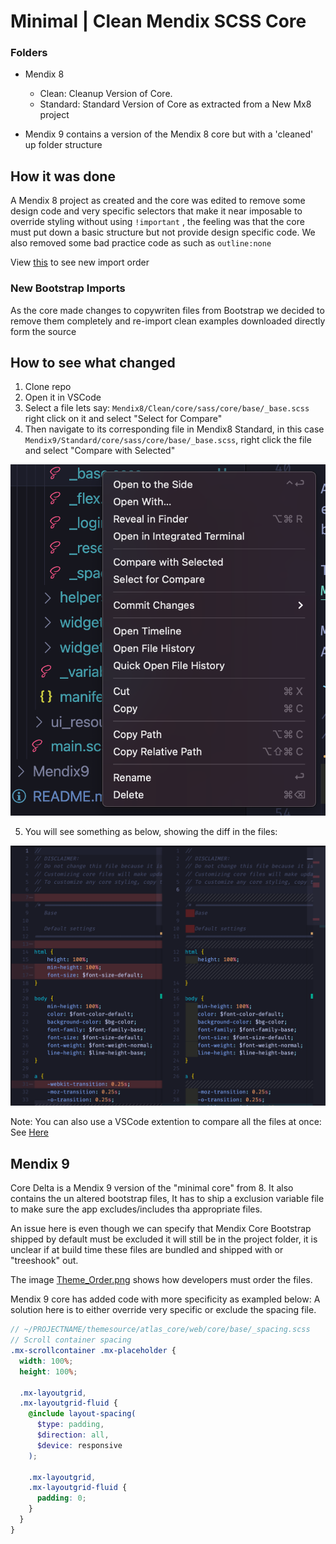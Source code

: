 # Minimal | Clean Mendix SCSS Core

### Folders

- Mendix 8

  - Clean: Cleanup Version of Core.
  - Standard: Standard Version of Core as extracted from a New Mx8 project

- Mendix 9 contains a version of the Mendix 8 core but with a 'cleaned' up folder structure

## How it was done

A Mendix 8 project as created and the core was edited to remove some design code and very specific selectors that make it near imposable to override styling without using `!important` , the feeling was that the core must put down a basic structure but not provide design specific code. We also removed some bad practice code as such as `outline:none`

View [this](https://github.com/mendixlabs/clean-core-experiment-app-services/blob/main/Mendix8/sass/main.scss) to see new import order

### New Bootstrap Imports

As the core made changes to copywriten files from Bootstrap we decided to remove them completely and re-import clean examples downloaded directly form the source

## How to see what changed

1. Clone repo
2. Open it in VSCode
3. Select a file lets say: `Mendix8/Clean/core/sass/core/base/_base.scss` right click on it and select "Select for Compare"
4. Then navigate to its corresponding file in Mendix8 Standard, in this case `Mendix9/Standard/core/sass/core/base/_base.scss`, right click the file and select "Compare with Selected"

<img src='./assets/select.png'>

5. You will see something as below, showing the diff in the files:

<img src='./assets/diff.png'>

Note: You can also use a VSCode extention to compare all the files at once: See [Here](https://marketplace.visualstudio.com/items?itemName=moshfeu.compare-folders)

## Mendix 9

Core Delta is a Mendix 9 version of the "minimal core" from 8.
It also contains the un altered bootstrap files, It has to ship a exclusion variable file to make sure the app excludes/includes tha appropriate files.

An issue here is even though we can specify that Mendix Core Bootstrap shipped by default must be excluded it will still be in the project folder, it is unclear if at build time these files are bundled and shipped with or "treeshook" out.

The image [Theme_Order.png](https://github.com/mendixlabs/clean-core-experiment-app-services/blob/main/Mendix9/Theme_Order.png) shows how developers must order the files.

Mendix 9 core has added code with more specificity as exampled below:
A solution here is to either override very specific or exclude the spacing file.

```scss
// ~/PROJECTNAME/themesource/atlas_core/web/core/base/_spacing.scss
// Scroll container spacing
.mx-scrollcontainer .mx-placeholder {
  width: 100%;
  height: 100%;

  .mx-layoutgrid,
  .mx-layoutgrid-fluid {
    @include layout-spacing(
      $type: padding,
      $direction: all,
      $device: responsive
    );

    .mx-layoutgrid,
    .mx-layoutgrid-fluid {
      padding: 0;
    }
  }
}
```
